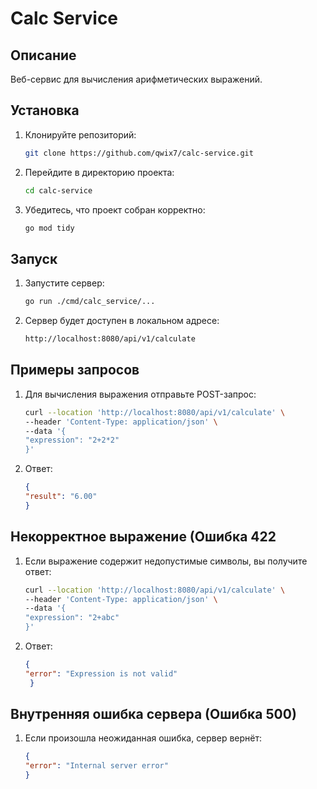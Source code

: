 # Calc Service

## Описание  
Веб-сервис для вычисления арифметических выражений.  

## Установка  
1. Клонируйте репозиторий:  
   ```bash
   git clone https://github.com/qwix7/calc-service.git
2. Перейдите в директорию проекта:
   ```bash
   cd calc-service
3. Убедитесь, что проект собран корректно:
   ```bash
   go mod tidy
## Запуск
1. Запустите сервер:
   ```bash
   go run ./cmd/calc_service/...
2. Сервер будет доступен в локальном адресе:
   ```bash
   http://localhost:8080/api/v1/calculate
## Примеры запросов
1. Для вычисления выражения отправьте POST-запрос:
   ```bash
   curl --location 'http://localhost:8080/api/v1/calculate' \
   --header 'Content-Type: application/json' \
   --data '{
   "expression": "2+2*2"
   }'
2. Ответ:
   ```Json
   {
   "result": "6.00"
   }
## Некорректное выражение (Ошибка 422
1. Если выражение содержит недопустимые символы, вы получите ответ:
   ```bash
   curl --location 'http://localhost:8080/api/v1/calculate' \
   --header 'Content-Type: application/json' \
   --data '{
   "expression": "2+abc"
   }'
2. Ответ:
   ```json
   {
   "error": "Expression is not valid"
    }
## Внутренняя ошибка сервера (Ошибка 500)
1. Если произошла неожиданная ошибка, сервер вернёт:
   ```json
   {
   "error": "Internal server error"
   }

